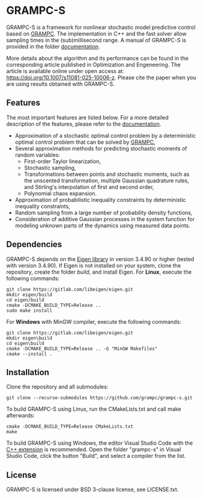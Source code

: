 # GRAMPC-S
GRAMPC-S is a framework for nonlinear stochastic model predictive control based on [GRAMPC](https://github.com/grampc/grampc). The implementation in C++ and the fast solver allow sampling times in the (sub)millisecond range. A manual of GRAMPC-S is provided in the folder [documentation](documentation/manual.pdf).

More details about the algorithm and its performance can be found in the corresponding article published in Optimization and Engeneering. The article is available online under open access at: https://doi.org/10.1007/s11081-025-10006-z. Please cite the paper when you are using results obtained with GRAMPC-S.

## Features
The most important features are listed below. For a more detailed description of the features, please refer to the [documentation](documentation/manual.pdf).
- Approximation of a stochastic optimal control problem by a deterministic optimal control problem that can be solved by [GRAMPC](https://github.com/grampc/grampc),
- Several approximation methods for predicting stochastic moments of random variables:
  - First-order Taylor linearization,
  - Stochastic sampling,
  - Transformations between points and stochastic moments, such as the unscented transformation, multiple Gaussian quadrature rules, and Stirling's interpolation of first and second order,
  - Polynomial chaos expansion.
- Approximation of probabilistic inequality constraints by deterministic inequality constraints,
- Random sampling from a large number of probability density functions,
- Consideration of additive Gaussian processes in the system function for modeling unknown parts of the dynamics using measured data points.

## Dependencies
GRAMPC-S depends on the [Eigen library](https://eigen.tuxfamily.org) in version 3.4.90 or higher (tested with version 3.4.90). If Eigen is not installed on your system, clone the repository, create the folder *build*, and install Eigen. For **Linux**, execute the following commands:
```
git clone https://gitlab.com/libeigen/eigen.git
mkdir eigen/build
cd eigen/build
cmake -DCMAKE_BUILD_TYPE=Release ..
sudo make install
```
For **Windows** with MinGW compiler, execute the following commands:
```
git clone https://gitlab.com/libeigen/eigen.git
mkdir eigen\build
cd eigen\build
cmake -DCMAKE_BUILD_TYPE=Release .. -G "MinGW Makefiles"
cmake --install .
```

## Installation
Clone the repository and all submodules:
```
git clone --recurse-submodules https://github.com/grampc/grampc-s.git
```
To build GRAMPC-S using Linux, run the CMakeLists.txt and call make afterwards:
```
cmake -DCMAKE_BUILD_TYPE=Release CMakeLists.txt
make
```
To build GRAMPC-S using Windows, the editor Visual Studio Code with the [C++ extension](https://code.visualstudio.com/docs/languages/cpp) is recommended. Open the folder "grampc-s" in Visual Studio Code, click the button "Build", and select a compiler from the list.

## License
GRAMPC-S is licensed under BSD 3-clause license, see LICENSE.txt.
